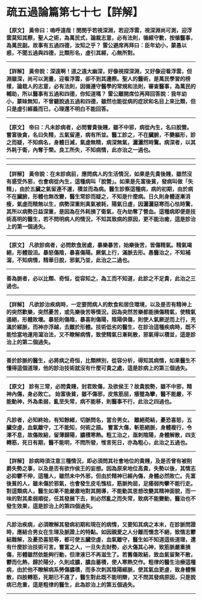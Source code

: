 # 疏五過論篇第七十七【詳解】

**【原文】**
**黃帝曰：嗚呼遠哉！閔閔乎若視深淵，若迎浮雲，視深淵尚可測，迎浮雲莫知其際，聖人之術，為萬民式，論裁志意，必有法則，循經守數，按循醫事，為萬民副。故事有五過四德，汝知之乎？**
**雷公避席再拜曰：臣年幼小，蒙愚以惑，不聞五過與四德，比類形名，虛引其經，心無所對。**
****
**【詳解】**
**黃帝說：深遠啊！道之遠大幽深，好像視探深淵，又好像迎看浮雲，但淵雖深，尚可以測量，迎看浮雲，卻不到其邊際。聖人的醫術，是萬民學習的榜樣，論栽人的志意，必有法則，因循遵守醫學的常規和法則，審查醫事，為萬民的輔助，所以醫事有五過和四德，你知道嗎？**
**雷公離開席位再拜回答說：我年幼小，蒙昧無知，不曾聽說過五過和四德，雖然也能從病的症狀和名目上來比類，但只是虛引經義而已，心理還不明白不能回答。**
****
**【原文】**
**帝曰：凡未診病者，必問嘗貴後賤，雖不中邪，病從內生，名曰脫營。嘗富後貪，名曰失精，五氣留連，病有所並。醫工診之，不在臟腑，不變軀形，診之而疑，不知病名，身體日減，氣虛無精，病深無氣，灑灑然時驚。病深者，以其外耗于衛，內奪于榮。良工所失，不知病情，此亦治之一過也。**
****
****
**【詳解】**
**黃帝說：在未診病前，應問病人的生活情況，如果是先貴後賤，雖然沒有感受外邪，也會病從內生，這種病叫「脫營」。如果是先富後貧，發病叫做「失精」，由於五臟之氣留連不運，積並而為病。醫生診察這種病，病的初期，由於病不在臟腑，形體也無改變，醫生常診而疑之，不知是什麼病。日久則身體逐漸消瘦，氣虛而精無以生，病勢深重則真氣被耗，陽氣日虛，因灑灑惡寒而心怯時驚，其所以病勢日益深重，是因為在外耗損了衛氣，在內劫奪了營血。這種病即便是技術高明的醫生，若不問明病人的情況，不知其致病的原因，更不能治癒，這是診治上的第一個過失。**
****
**【原文】**
**凡欲診病者，必問飲食居處，暴樂暴苦，始樂後苦，皆傷精氣。精氣竭絕，形體毀沮。暴怒傷陰，暴喜傷陽。厥氣上行，滿脈去形。愚醫治之，不知補瀉，不知病情，精華日脫，邪氣乃並，此治之二過也。**
****
**善為脈者，必以比類、奇恒，從容知之，為工而不知道，此診之不足貴，此治之三過也。**
****
**【詳解】**
**凡欲診治疾病時，一定要問病人的飲食和居住環境，以及是否有精神上的突然歡樂，突然憂苦，或先樂後苦等情況，因為突然苦樂都能損傷精氣，使精氣遏絕，形體敗壞。暴怒則傷陰，暴喜則傷陽，陰陽俱傷，則使人氣厥逆而上行，充滿於經脈，而神亦浮越，去離於形體。技術低劣的醫生，在診治這種疾病時，既不能恰當地運用瀉治法，又不瞭解病情，致使精氣日漸耗散，邪氣得以積並，這是診治上的第二個過失。**
****
**善於診脈的醫生，必將病之奇恒，比類辨別，從容分析，得知其病情，如果醫生不懂得這個道理，他的診治技術就沒有什麼可貴之處，這是診病上的第三個過失。**
****
**【原文】**
**診有三常，必問貴賤，封君敗傷，及欲侯王？故貴脫勢，雖不中邪，精神內傷，身必敗亡。**
**始富後貧，雖不傷邪，皮焦筋屈，痿躄為攣，醫不能嚴，不能動神，外為柔弱，亂至失常，病不能移，則醫事不行，此治之四過也。**
****
**凡診者，必知終始，有知餘緒，切脈問名，當合男女。**
**離絕菀結，憂恐喜怒，五臟空虛，血氣離守，工不能知，何術之語。**
**嘗富大傷，斬筋絕脈，身體複行，令澤不息，故傷敗結，留薄歸陽，膿積寒熱。粗工治之，亟刺陰陽，身體解散，四支轉筋，死日有期，醫不能明，不問所發，惟言死日，亦為粗心，此治之五過也。**
****
**【詳解】**
**診病時須注意三種情況，即必須問其社會地位的貴賤，及是否曾有被削爵失勢之事，以及是否有欲作侯王的妄想。因為原來地位高貴，失勢以後，其情志必抑鬱不伸，這種人，雖然未中外邪，但由於精神已經內傷，身體必然敗亡。先富後貧的人，雖未傷於邪氣，也會發生皮毛憔枯，筋脈拘屈，足痿弱拘攣不能行走。對這類病人，醫生如果不能嚴肅地對其開導，不能動其思想改變其精神面貌，而一味的對其柔弱順從，任其發展下去，則必然亂之而失常，致病不能變動，醫治也不發生效果，這是診治上的第四個過失。**
****
**凡診治疾病，必須瞭解其發病初期和現在的病情，又要知其病之本末，在診脈問證時，應結合男女在生理及脈證上的特點。如因親愛之人分離而懷念不絕，致情志鬱結難解，及憂恐喜怒等，都可使五臟空虛，血氣離守，醫生如不知道這些道理，還有什麼診治技術可言。嘗富之人，一旦失去財勢，必大傷其心神，致筋脈嚴重損傷，形體雖然依能夠行動，但津液已不再滋生了。若舊傷敗結，致血氣留聚不散，鬱而化熱，歸於陽分，久則成膿，膿血蓄積，使人寒熱交作。粗律的醫生治療這種病，由於他不瞭解病系勞傷膿積，而多次刺其陰陽經脈，使其氣血更虛，致身體懈散，四肢轉筋，死期已不遠了，醫生對此既不能明辯，又不問其發病原因，只是說病已危重，這是粗律的醫生，此為診治上的第五個過失。**
****
